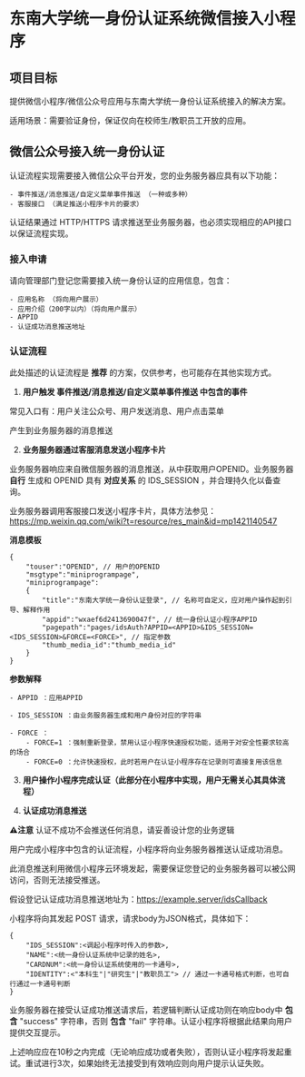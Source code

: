# 东南大学统一身份认证系统微信接入小程序

## 项目目标

提供微信小程序/微信公众号应用与东南大学统一身份认证系统接入的解决方案。

适用场景：需要验证身份，保证仅向在校师生/教职员工开放的应用。


## 微信公众号接入统一身份认证

认证流程实现需要接入微信公众平台开发，您的业务服务器应具有以下功能：

    - 事件推送/消息推送/自定义菜单事件推送 （一种或多种）
    - 客服接口 （满足推送小程序卡片的要求）

认证结果通过 HTTP/HTTPS 请求推送至业务服务器，也必须实现相应的API接口以保证流程实现。

### 接入申请

请向管理部门登记您需要接入统一身份认证的应用信息，包含：

    - 应用名称 （将向用户展示）
    - 应用介绍（200字以内）（将向用户展示）
    - APPID
    - 认证成功消息推送地址

### 认证流程

此处描述的认证流程是 **推荐** 的方案，仅供参考，也可能存在其他实现方式。

1. **用户触发 事件推送/消息推送/自定义菜单事件推送 中包含的事件**

常见入口有：用户关注公众号、用户发送消息、用户点击菜单

产生到业务服务器的消息推送

2. **业务服务器通过客服消息发送小程序卡片**

业务服务器响应来自微信服务器的消息推送，从中获取用户OPENID。业务服务器 **自行** 生成和 OPENID 具有 **对应关系** 的 IDS_SESSION ，并合理持久化以备查询。

业务服务器调用客服接口发送小程序卡片，具体方法参见：https://mp.weixin.qq.com/wiki?t=resource/res_main&id=mp1421140547

**消息模板**

```
{
    "touser":"OPENID", // 用户的OPENID
    "msgtype":"miniprogrampage",
    "miniprogrampage":
    {
        "title":"东南大学统一身份认证登录", // 名称可自定义，应对用户操作起到引导、解释作用
        "appid":"wxaef6d2413690047f", // 统一身份认证小程序APPID
        "pagepath":"pages/idsAuth?APPID=<APPID>&IDS_SESSION=<IDS_SESSION>&FORCE=<FORCE>", // 指定参数
        "thumb_media_id":"thumb_media_id"
    }
}
```

**参数解释**

    - APPID ：应用APPID

    - IDS_SESSION ：由业务服务器生成和用户身份对应的字符串

    - FORCE ：
        - FORCE=1 ：强制重新登录，禁用认证小程序快速授权功能，适用于对安全性要求较高的场合
        - FORCE=0 ：允许快速授权，此时若用户在认证小程序存在记录则可直接复用该信息

3. **用户操作小程序完成认证（此部分在小程序中实现，用户无需关心其具体流程）**

4. **认证成功消息推送**

**⚠️注意** 认证不成功不会推送任何消息，请妥善设计您的业务逻辑

用户完成小程序中包含的认证流程，小程序将向业务服务器推送认证成功消息。

此消息推送利用微信小程序云环境发起，需要保证您登记的业务服务器可以被公网访问，否则无法接受推送。

假设登记认证成功消息推送地址为：https://example.server/idsCallback

小程序将向其发起 POST 请求，请求body为JSON格式，具体如下：

```
{
    "IDS_SESSION":<调起小程序时传入的参数>,
    "NAME":<统一身份认证系统中记录的姓名>,
    "CARDNUM":<统一身份认证系统使用的一卡通号>,
    "IDENTITY":<"本科生"|"研究生"|"教职员工"> // 通过一卡通号格式判断，也可自行通过一卡通号判断
}
```

业务服务器在接受认证成功推送请求后，若逻辑判断认证成功则在响应body中 **包含** "success" 字符串，否则 **包含** "fail" 字符串。认证小程序将根据此结果向用户提供交互提示。

上述响应应在10秒之内完成（无论响应成功或者失败），否则认证小程序将发起重试。重试进行3次，如果始终无法接受到有效响应则向用户提示认证失败。

